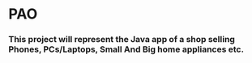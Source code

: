 # PAO
### This project will represent the Java app of a shop selling Phones, PCs/Laptops, Small And Big home appliances etc.
 
